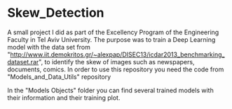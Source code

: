 # Skew_Detection
A small project I did as part of the Excellency Program of the Engineering Faculty in Tel Aviv University. 
The purpose was to train a Deep Learning model with the data set from "http://www.iit.demokritos.gr/~alexpap/DISEC13/icdar2013_benchmarking_dataset.rar", 
to identify the skew of images such as newspapers, documents, comics.
In order to use this repository you need the code from "Models_and_Data_Utils" repository

In the "Models Objects" folder you can find several trained models with their information and their training plot. 

